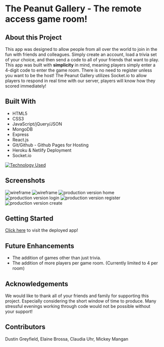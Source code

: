 # The Peanut Gallery - The remote access game room!

## About this Project

This app was designed to allow people from all over the world to join in the fun with friends and colleagues. Simply create an account, load a trivia set of your choice, and then send a code to all of your friends that want to play. This app was built with **simplicity** in mind, meaning players simply enter a 4-digit code to enter the game room. There is no need to register unless you want to be the host! The Peanut Gallery utilizes Socket.io to allow players to respond in real time with our server, players will know how they scored immediately!

## Built With

- HTML5
- CSS3
- JavaScript/jQuery/JSON
- MongoDB
- Express
- React.js
- Git/Github - Github Pages for Hosting
- Heroku & Netlify Deployment
- Socket.io

[![Technology Used](https://skillicons.dev/icons?i=html,css,javascript,mongodb,express,react,github,heroku,netlify&theme=light)](https://skillicons.dev)

## Screenshots

![wireframe](/src/assets/images/SSWF1.png)
![wireframe](/src/assets/images/SSWF2.png)
![production version home](/src/assets/images/SShowto.png.png)
![production version login](src/assets/images/SSlogin.png)
![production version register](/src/assets/images/SSregister.png)
![production version create](/src/assets/images/SScreate.png)


## Getting Started

[Click here](https://thepeanutgallery.netlify.app/) to visit the deployed app!

## Future Enhancements

- The addition of games other than just trivia.
- The addition of more players per game room. (Currently limited to 4 per room)

## Acknowledgements

We would like to thank all of your friends and family for supporting this project. Especially considering the short window of time to produce. Many stressful evenings working through code would not be possible without your support!

## Contributors

Dustin Greyfield, Elaine Brossa, Claudia Uhr, Mickey Mangan
